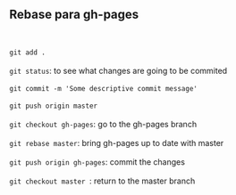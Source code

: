## Rebase para gh-pages
<br>

`git add .` 
<br><br>
`git status`: to see what changes are going to be commited
<br><br>
`git commit -m 'Some descriptive commit message'`
<br><br>
`git push origin master` 
<br><br>
`git checkout gh-pages`: go to the gh-pages branch
<br><br>
`git rebase master`: bring gh-pages up to date with master 
<br><br>
`git push origin gh-pages`: commit the changes
<br><br>
`git checkout master `: return to the master branch
